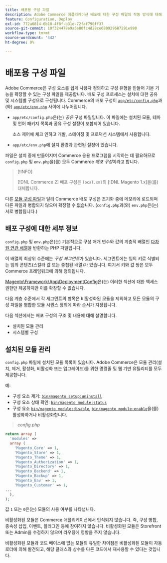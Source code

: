 ```yaml
---
title: 배포용 구성 파일
description: Adobe Commerce 애플리케이션 배포에 대한 구성 파일의 작동 방식에 대해 알아봅니다. 공유 및 시스템별 구성 관리 모범 사례를 살펴봅니다.
feature: Configuration, Deploy
exl-id: 772a6814-6b18-4f8f-b31e-72faf790ff37
source-git-commit: 10f324478e9a5e80fc4d28ce680929687291e990
workflow-type: tm+mt
source-wordcount: '442'
ht-degree: 0%

---
```


# 배포용 구성 파일

Adobe Commerce은 구성 요소를 쉽게 사용자 정의하고 구성 유형을 만들어 기본 기능을 확장할 수 있는 구성 파일을 제공합니다. 배포 구성 프로세스는 설치에 대한 공유 및 시스템별 구성으로 구성됩니다. Commerce의 배포 구성이 [`app/etc/config.php`](../reference/config-reference-configphp.md)과(와) [`app/etc/env.php`](../reference/config-reference-envphp.md) 사이에 나누어집니다.

- `app/etc/config.php`은(는) _공유_ 구성 파일입니다.
이 파일에는 설치된 모듈, 테마 및 언어 패키지 목록과 공유 구성 설정이 포함되어 있습니다.

  소스 제어에 체크 인하고 개발, 스테이징 및 프로덕션 시스템에서 사용합니다.

- `app/etc/env.php`에 설치 환경과 관련된 설정이 있습니다.

파일은 설치 중에 만들어지며 Commerce 응용 프로그램을 시작하는 데 필요하므로 `config.php` 및 `env.php`을(를) 모두 Commerce _배포 구성_&#x200B;이라고 합니다.

>[!INFO]
>
>[!DNL Commerce 2] 배포 구성은 `local.xml`의 [!DNL Magento 1.x]을(를) 대체합니다.

다른 [모듈 구성 파일](../reference/module-files.md)과 달리 Commerce 배포 구성은 초기화 중에 메모리에 로드되며 다른 파일과 병합되지 않으며 확장할 수 없습니다. (`config.php`과(와) `env.php`은(는) 서로 병합됩니다.)

## 배포 구성에 대한 세부 정보

`config.php` 및 `env.php`은(는) 기본적으로 구성 매개 변수와 값의 계층적 배열인 [다차원 연관 배열](https://www.w3schools.com:443/php/php_arrays.asp)을 반환하는 PHP 파일입니다.

이 배열의 최상위 수준에는 _구성 세그먼트_&#x200B;가 있습니다. 세그먼트에는 임의 키로 식별되는 임의 콘텐츠(스칼라 값 또는 중첩된 배열)가 있습니다. 여기서 키와 값 쌍은 모두 Commerce 프레임워크에 의해 정의됩니다.

[Magento\Framework\App\DeploymentConfig](https://github.com/magento/magento2/blob/2.4/lib/internal/Magento/Framework/App/DeploymentConfig.php)은(는) 이러한 섹션에 대한 액세스 권한만 제공하지만 이를 확장할 수 없습니다.

다음 계층 수준에서 각 세그먼트의 항목은 비활성화된 모듈을 제외하고 모든 모듈의 구성 파일을 병합한 모듈 시퀀스 정의에 따라 순서가 지정됩니다.

다음 섹션에서는 배포 구성의 구조 및 내용에 대해 설명합니다.

- 설치된 모듈 관리
- 시스템별 구성

## 설치된 모듈 관리

`config.php` 파일에 설치된 모듈 목록이 있습니다. Adobe Commerce은 모듈 관리(설치, 제거, 활성화, 비활성화 또는 업그레이드)를 위한 명령줄 및 웹 기반 유틸리티를 모두 제공합니다.

예:

- 구성 요소 제거: [`bin/magento setup:uninstall`](../../installation/tutorials/uninstall-modules.md)
- 구성 요소 상태 확인: [`bin/magento module:status`](https://experienceleague.adobe.com/ko/docs/commerce-operations/tools/cli-reference/commerce-on-premises#modulestatus)
- 구성 요소 [`bin/magento module:disable`](../../installation/tutorials/manage-modules.md), [`bin/magento module:enable`](../../installation/tutorials/manage-modules.md)을(를) 활성화하거나 비활성화합니다.

> _config.php_

```php
return array (
  'modules' =>
  array (
    'Magento_Core' => 1,
    'Magento_Store' => 1,
    'Magento_Theme' => 1,
    'Magento_Authorization' => 1,
    'Magento_Directory' => 1,
    'Magento_Backend' => 1,
    'Magento_Backup' => 1,
    'Magento_Eav' => 1,
    'Magento_Customer' => 1,
...
  ),
);
```

값 `1` 또는 `0`은(는) 모듈의 사용 여부를 나타냅니다.

비활성화된 모듈은 Commerce 애플리케이션에서 인식되지 않습니다. 즉, 구성 병합, 종속성 삽입, 이벤트, 플러그인 등에 참여하지 않습니다. 비활성화된 모듈은 Storefront 또는 Admin을 수정하지 않으며 라우팅에 영향을 주지 않습니다.

비활성화된 모듈과 코드 베이스에 없는 모듈의 유일한 차이점은 비활성화된 모듈이 자동 로더에 의해 발견되고, 해당 클래스와 상수를 다른 코드에서 재사용할 수 있다는 것입니다.
